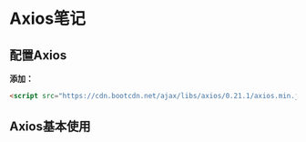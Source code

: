 # Axios笔记

## 配置Axios

**添加：**

```html
<script src="https://cdn.bootcdn.net/ajax/libs/axios/0.21.1/axios.min.js"></script>
```

## Axios基本使用
